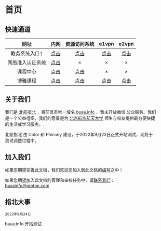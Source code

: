 # 首页

## 快速通道

|       网址       |                          内网                          |                                                                            资源访问系统                                                                            |                                     e1vpn                                     |                              e2vpn                              |
| :--------------: | :-----------------------------------------------------: | :----------------------------------------------------------------------------------------------------------------------------------------------------------------: | :----------------------------------------------------------------------------: | :-------------------------------------------------------------: |
|  教务系统入口1  | [点击](http://jwxt.buaa.edu.cn:8080/ieas2.1/ "教务系统入口1") | [点击](https://d.buaa.edu.cn/http-8080/77726476706e69737468656265737421fae0598869327d517f468ca88d1b203b/ieas2.1/?wrdrecordvisit=1663998912000 "教务系统入口（vpn网络）") | [点击](https://jwxt-buaa-edu-cn-8080-p.vpn.buaa.edu.cn:8118/ieas2.1/ "教务系统入口") | [点击](https://jwxt-8081.e2.buaa.edu.cn/ieas2.1/ "教务系统入口(e2))") |
| 网络准入认证系统 |      [点击](https://gw.buaa.edu.cn/ "网络准入认证系统")      |                                                                                 ×                                                                                 |                                       ×                                       |                               ×                               |
|     课程中心     |         [点击](http://course.buaa.edu.cn/ "课程中心")         |       [点击](https://d.buaa.edu.cn/http/77726476706e69737468656265737421f3f8548e343526526b0988e29d51367b8d67/?wrdrecordvisit=1663999226000 "课程中心（vpn网络）")       |                                       ×                                       |                               ×                               |
|     博雅课程     |            [点击](https://bykc.buaa.edu.cn "博雅")            |                            [点击](https://d.buaa.edu.cn/https/77726476706e69737468656265737421f2ee4a9f69327d517f468ca88d1b203b/login "博雅d")                            |                    [点击](https://bykc.e1.buaa.edu.cn/ "博雅e1")                    |             [点击](https://bykc.e2.buaa.edu.cn/ "博雅e2")             |

## 关于我们

我们是 [北航指北](https://buaa.info "北航指北") ，目前具有唯一域名 [buaa.info](https://buaa.info "北航指北") ，暂未开放微信 公众服务。我们是一个公益组织，我们的愿景是为 [北京航空航天大学](https://buaa.edu.cn "北航") 师生与校友提供最方便快捷的生活或学习服务。

北航指北 由 Color 和 Phinney 建设，于2022年9月23日正式开站测试，现处于测试调整过程中。

## 加入我们

如果您期望完善此文档，我们欢迎您加入到此文档的[编写](Write/0_write.md)之中！

如果您期望加入此文档的管理和审核任务中，请[联系我们](mailto:buaainfo@proton.com)：buaainfo@proton.com

## 指北大事

`2022年9月24日`

buaa.info 开站测试
  
 